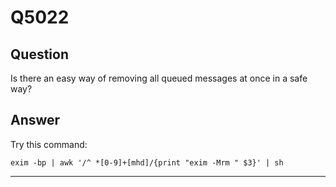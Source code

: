 Q5022
=====

Question
--------

Is there an easy way of removing all queued messages at once in a safe
way?

Answer
------

Try this command:

    exim -bp | awk '/^ *[0-9]+[mhd]/{print "exim -Mrm " $3}' | sh

* * * * *
